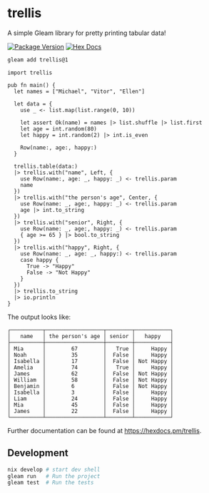 # trellis

A simple Gleam library for pretty printing tabular data!

[![Package Version](https://img.shields.io/hexpm/v/trellis)](https://hex.pm/packages/trellis)
[![Hex Docs](https://img.shields.io/badge/hex-docs-ffaff3)](https://hexdocs.pm/trellis/)

```sh
gleam add trellis@1
```
```gleam
import trellis

pub fn main() {
  let names = ["Michael", "Vitor", "Ellen"]

  let data = {
    use _ <- list.map(list.range(0, 10))

    let assert Ok(name) = names |> list.shuffle |> list.first
    let age = int.random(80)
    let happy = int.random(2) |> int.is_even

    Row(name:, age:, happy:)
  }

  trellis.table(data:)
  |> trellis.with("name", Left, {
    use Row(name:, age: _, happy: _) <- trellis.param
    name
  })
  |> trellis.with("the person's age", Center, {
    use Row(name: _, age:, happy: _) <- trellis.param
    age |> int.to_string
  })
  |> trellis.with("senior", Right, {
    use Row(name: _, age:, happy: _) <- trellis.param
    { age >= 65 } |> bool.to_string
  })
  |> trellis.with("happy", Right, {
    use Row(name: _, age: _, happy:) <- trellis.param
    case happy {
      True -> "Happy"
      False -> "Not Happy"
    }
  })
  |> trellis.to_string
  |> io.println
}
```

The output looks like:
```
┌──────────┬──────────────────┬────────┬───────────┐
│   name   │ the person's age │ senior │   happy   │
├──────────┼──────────────────┼────────┼───────────┤
│ Mia      │        67        │   True │     Happy │
│ Noah     │        35        │  False │     Happy │
│ Isabella │        17        │  False │ Not Happy │
│ Amelia   │        74        │   True │     Happy │
│ James    │        62        │  False │ Not Happy │
│ William  │        58        │  False │ Not Happy │
│ Benjamin │        6         │  False │ Not Happy │
│ Isabella │        3         │  False │     Happy │
│ Liam     │        24        │  False │     Happy │
│ Mia      │        45        │  False │     Happy │
│ James    │        22        │  False │     Happy │
└──────────┴──────────────────┴────────┴───────────┘
```

Further documentation can be found at <https://hexdocs.pm/trellis>.

## Development

```sh
nix develop # start dev shell
gleam run   # Run the project
gleam test  # Run the tests
```
